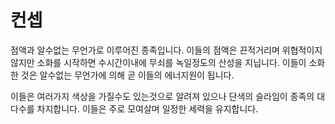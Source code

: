 # 컨셉
점액과 알수없는 무언가로 이루어진 종족입니다.
이들의 점액은 끈적거리며 위협적이지 않지만
소화를 시작하면 수시간이내에 무쇠를 녹일정도의 산성을 지닙니다.
이들이 소화한 것은 알수없는 무언가에 의해 곧 이들의 에너지원이 됩니다.

이들은 여러가지 색상을 가질수도 있는것으로 알려져 있으나
단색의 슬라임이 종족의 대다수를 차지합니다.
이들은 주로 모여살며 일정한 세력을 유지합니다. 
